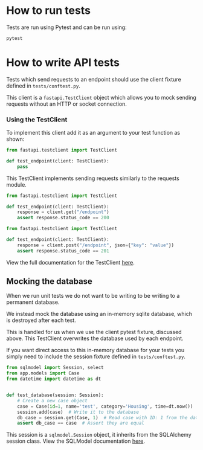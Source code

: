 # How to run tests
Tests are run using Pytest and can be run using:
```bash
pytest
```

# How to write API tests
Tests which send requests to an endpoint should use the client fixture defined in `tests/conftest.py`.

This client is a `fastapi.TestClient` object which allows you to mock sending requests without an HTTP or socket connection.

### Using the TestClient
To implement this client add it as an argument to your test function as shown:
```python
from fastapi.testclient import TestClient

def test_endpoint(client: TestClient):
    pass
```

This TestClient implements sending requests similarly to the requests module.

```python
from fastapi.testclient import TestClient

def test_endpoint(client: TestClient):
    response = client.get("/endpoint")
    assert response.status_code == 200
```

```python
from fastapi.testclient import TestClient

def test_endpoint(client: TestClient):
    response = client.post("/endpoint", json={"key": "value"})
    assert response.status_code == 201
```
View the full documentation for the TestClient [here](https://fastapi.tiangolo.com/reference/testclient/).

## Mocking the database
When we run unit tests we do not want to be writing to be writing to a permanent database.

We instead mock the database using an in-memory sqlite database, which is destroyed after each test.

This is handled for us when we use the client pytest fixture, discussed above. This TestClient overwrites the database
used by each endpoint.

If you want direct access to this in-memory database for your tests you simply need to include the session fixture
defined in `tests/conftest.py`.

```python
from sqlmodel import Session, select
from app.models import Case
from datetime import datetime as dt


def test_database(session: Session):
    # Create a new case object
    case = Case(id=1, name='test', category='Housing', time=dt.now())
    session.add(case)  # Write it to the database
    db_case = session.get(Case, 1)  # Read case with ID: 1 from the database
    assert db_case == case  # Assert they are equal
```
This session is a `sqlmodel.Session` object, it inherits from the SQLAlchemy session class.
View the SQLModel documentation [here](https://sqlmodel.tiangolo.com/).